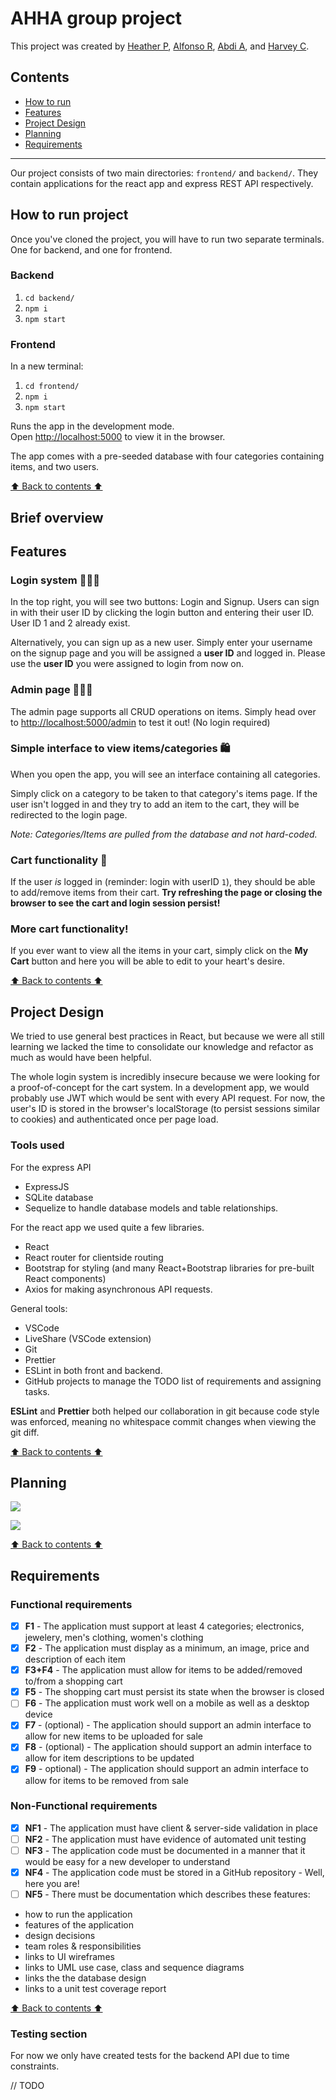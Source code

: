 # AHHA group project

This project was created by [Heather P](https://github.com/hpaterson97), [Alfonso R](https://github.com/alfonsoristoratoSky), [Abdi A](https://github.com/CodeFeeZilla), and [Harvey C](https://github.com/BokChoyWarrior).

## Contents

- [How to run](https://github.com/BokChoyWarrior/ahha-mv-project#how-to-run-project)
- [Features](https://github.com/BokChoyWarrior/ahha-mv-project#features)
- [Project Design](https://github.com/BokChoyWarrior/ahha-mv-project#planning)
- [Planning](https://github.com/BokChoyWarrior/ahha-mv-project#hot-to-run-project)
- [Requirements](https://github.com/BokChoyWarrior/ahha-mv-project#requirements)

---

Our project consists of two main directories: `frontend/` and `backend/`. They contain applications for the react app and express REST API respectively.

## How to run project

Once you've cloned the project, you will have to run two separate terminals. One for backend, and one for frontend.

### Backend

1. `cd backend/`
2. `npm i`
3. `npm start`

### Frontend

In a new terminal:

1. `cd frontend/`
2. `npm i`
3. `npm start`

Runs the app in the development mode.\
Open [http://localhost:5000](http://localhost:5000) to view it in the browser.

The app comes with a pre-seeded database with four categories containing items, and two users.

[⬆ Back to contents ⬆](https://github.com/BokChoyWarrior/ahha-mv-project#contents)

## Brief overview

## Features

### Login system 🕵🏻‍♂

In the top right, you will see two buttons: Login and Signup.
Users can sign in with their user ID by clicking the login button and entering their user ID. User ID 1 and 2 already exist.

Alternatively, you can sign up as a new user. Simply enter your username on the signup page and you will be assigned a **user ID** and logged in. Please use the **user ID** you were assigned to login from now on.

### Admin page 👩🏽‍🔧

The admin page supports all CRUD operations on items. Simply head over to [http://localhost:5000/admin](http://localhost:5000/admin) to test it out! (No login required)

### Simple interface to view items/categories 🛍

When you open the app, you will see an interface containing all categories.

Simply click on a category to be taken to that category's items page. If the user isn't logged in and they try to add an item to the cart, they will be redirected to the login page.

_Note: Categories/Items are pulled from the database and not hard-coded._

### Cart functionality 🛒

If the user _is_ logged in (reminder: login with userID `1`), they should be able to add/remove items from their cart. **Try refreshing the page or closing the browser to see the cart and login session persist!**

### More cart functionality!

If you ever want to view all the items in your cart, simply click on the **My Cart** button and here you will be able to edit to your heart's desire.

[⬆ Back to contents ⬆](https://github.com/BokChoyWarrior/ahha-mv-project#contents)

## Project Design

We tried to use general best practices in React, but because we were all still learning we lacked the time to consolidate our knowledge and refactor as much as would have been helpful.

The whole login system is incredibly insecure because we were looking for a proof-of-concept for the cart system. In a development app, we would probably use JWT which would be sent with every API request. For now, the user's ID is stored in the browser's localStorage (to persist sessions similar to cookies) and authenticated once per page load.

### Tools used

For the express API

- ExpressJS
- SQLite database
- Sequelize to handle database models and table relationships.

For the react app we used quite a few libraries.

- React
- React router for clientside routing
- Bootstrap for styling (and many React+Bootstrap libraries for pre-built React components)
- Axios for making asynchronous API requests.

General tools:

- VSCode
- LiveShare (VSCode extension)
- Git
- Prettier
- ESLint in both front and backend.
- GitHub projects to manage the TODO list of requirements and assigning tasks.

**ESLint** and **Prettier** both helped our collaboration in git because code style was enforced, meaning no whitespace commit changes when viewing the git diff.

[⬆ Back to contents ⬆](https://github.com/BokChoyWarrior/ahha-mv-project#contents)

## Planning

![](./docs/ERD.png)

![](./docs/UML-use-case.png)

[⬆ Back to contents ⬆](https://github.com/BokChoyWarrior/ahha-mv-project#contents)

## Requirements

### Functional requirements

- [x] **F1** - The application must support at least 4 categories; electronics, jewelery, men's clothing, women's clothing
- [x] **F2** - The application must display as a minimum, an image, price and description of each item
- [x] **F3+F4** - The application must allow for items to be added/removed to/from a shopping cart
- [x] **F5** - The shopping cart must persist its state when the browser is closed
- [ ] **F6** - The application must work well on a mobile as well as a desktop device
- [x] **F7** - (optional) - The application should support an admin interface to allow for new items to be uploaded for sale
- [x] **F8** - (optional) - The application should support an admin interface to allow for item descriptions to be updated
- [x] **F9** - optional) - The application should support an admin interface to allow for items to be removed from sale

### Non-Functional requirements

- [x] **NF1** - The application must have client & server-side validation in place
- [ ] **NF2** - The application must have evidence of automated unit testing
- [ ] **NF3** - The application code must be documented in a manner that it would be easy for a new developer to understand
- [x] **NF4** - The application code must be stored in a GitHub repository - Well, here you are!
- [ ] **NF5** - There must be documentation which describes these features:
- how to run the application
- features of the application
- design decisions
- team roles & responsibilities
- links to UI wireframes
- links to UML use case, class and sequence diagrams
- links the the database design
- links to a unit test coverage report

[⬆ Back to contents ⬆](https://github.com/BokChoyWarrior/ahha-mv-project#contents)

### Testing section

For now we only have created tests for the backend API due to time constraints.

// TODO
